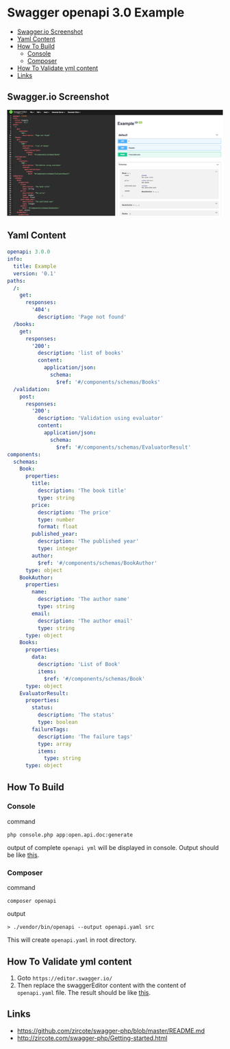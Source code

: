 # Swagger openapi 3.0 Example

* [Swagger.io Screenshot](##swaggerio-screenshot)
* [Yaml Content](#yaml-content)
* [How To Build](#how-to-build)
  * [Console](#console)
  * [Composer](#composer)
* [How To Validate yml content](#how-to-validate-yml-content)
* [Links](#links)

## Swagger.io Screenshot

![swagger.io screenshot](https://github.com/harryosmar/php-bootstrap/blob/swagger/public/images/swagger.io-v2.png)

## Yaml Content

```yaml
openapi: 3.0.0
info:
  title: Example
  version: '0.1'
paths:
  /:
    get:
      responses:
        '404':
          description: 'Page not found'
  /books:
    get:
      responses:
        '200':
          description: 'list of books'
          content:
            application/json:
              schema:
                $ref: '#/components/schemas/Books'
  /validation:
    post:
      responses:
        '200':
          description: 'Validation using evaluator'
          content:
            application/json:
              schema:
                $ref: '#/components/schemas/EvaluatorResult'
components:
  schemas:
    Book:
      properties:
        title:
          description: 'The book title'
          type: string
        price:
          description: 'The price'
          type: number
          format: float
        published_year:
          description: 'The published year'
          type: integer
        author:
          $ref: '#/components/schemas/BookAuthor'
      type: object
    BookAuthor:
      properties:
        name:
          description: 'The author name'
          type: string
        email:
          description: 'The author email'
          type: string
      type: object
    Books:
      properties:
        data:
          description: 'List of Book'
          items:
            $ref: '#/components/schemas/Book'
      type: object
    EvaluatorResult:
      properties:
        status:
          description: 'The status'
          type: boolean
        failureTags:
          description: 'The failure tags'
          type: array
          items:
            type: string
      type: object
```


## How To Build 

### Console

command
```
php console.php app:open.api.doc:generate
```

output of complete `openapi yml` will be displayed in console. Output should be like [this](#yaml-content).

### Composer

command
```
composer openapi
```

output
```
> ./vendor/bin/openapi --output openapi.yaml src
```

This will create `openapi.yaml` in root directory.

## How To Validate yml content

1. Goto `https://editor.swagger.io/`
2. Then replace the swaggerEditor content with the content of `openapi.yaml` file. The result should be like [this](##swaggerio-screenshot).

## Links
- https://github.com/zircote/swagger-php/blob/master/README.md
- http://zircote.com/swagger-php/Getting-started.html
